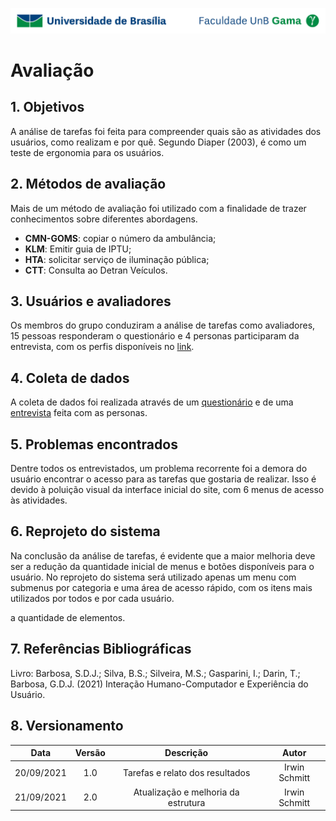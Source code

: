 ![UnB](../../img/unb.jpg)

# Avaliação

## 1. Objetivos

A análise de tarefas foi feita para compreender quais são as atividades dos usuários, como realizam e por quê. Segundo Diaper (2003), é como um teste de ergonomia para os usuários.

## 2. Métodos de avaliação

Mais de um método de avaliação foi utilizado com a finalidade de trazer conhecimentos sobre diferentes abordagens.

<ul>
    <li><strong>CMN-GOMS</strong>: copiar o número da ambulância;</li>
    <li><strong>KLM</strong>: Emitir guia de IPTU;</li>
    <li><strong>HTA</strong>: solicitar serviço de iluminação pública;</li>
    <li><strong>CTT</strong>: Consulta ao Detran Veículos.</li>
</ul>

## 3. Usuários e avaliadores

Os membros do grupo conduziram a análise de tarefas como avaliadores, 15 pessoas responderam o questionário e 4 personas participaram da entrevista, com os perfis disponíveis no <a href="/perfil/perfil">link</a>.

## 4. Coleta de dados

A coleta de dados foi realizada através de um
<a href="/designAvaliacaoDesenvolv/analiseDeTarefas/entrevistas/">questionário</a>
e de uma
<a href="/designAvaliacaoDesenvolv/analiseDeTarefas/entrevistas/">entrevista</a>
feita com as personas.

## 5. Problemas encontrados

Dentre todos os entrevistados, um problema recorrente foi a demora do usuário encontrar o acesso para as tarefas que gostaria de realizar. Isso é devido à poluição visual da interface inicial do site, com 6 menus de acesso às atividades.

## 6. Reprojeto do sistema

Na conclusão da análise de tarefas, é evidente que a maior melhoria deve ser a redução da quantidade inicial de menus e botões disponíveis para o usuário. No reprojeto do sistema será utilizado apenas um menu com submenus por categoria e uma área de acesso rápido, com os itens mais utilizados por todos e por cada usuário.

a quantidade de elementos.

## 7. Referências Bibliográficas

Livro: Barbosa, S.D.J.; Silva, B.S.; Silveira, M.S.; Gasparini, I.; Darin, T.; Barbosa, G.D.J.
(2021) Interação Humano-Computador e Experiência do Usuário.

## 8. Versionamento

|    Data    | Versão |              Descrição              |     Autor     |
| :--------: | :----: | :---------------------------------: | :-----------: |
| 20/09/2021 |  1.0   |   Tarefas e relato dos resultados   | Irwin Schmitt |
| 21/09/2021 |  2.0   | Atualização e melhoria da estrutura | Irwin Schmitt |

